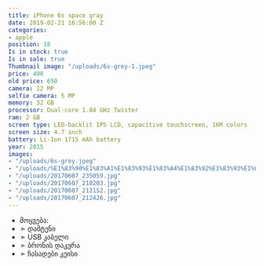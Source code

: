 ```yaml
---
title: iPhone 6s space gray
date: 2019-02-21 16:56:00 Z
categories:
- apple
position: 18
Is in stock: true
Is in sale: true
Thumbnail image: "/uploads/6s-grey-1.jpeg"
price: 490
old price: 650
camera: 12 MP
selfie camera: 5 MP
memory: 32 GB
processor: Dual-core 1.84 GHz Twister
ram: 2 GB
screen type: LED-backlit IPS LCD, capacitive touchscreen, 16M colors
screen size: 4.7 inch
battery: Li-Ion 1715 mAh battery
year: 2015
images:
- "/uploads/6s-grey.jpeg"
- "/uploads/%E1%83%90%E1%83%A1%E1%83%93%E1%83%A4%E1%83%92%E1%83%93%E1%83%A1.jpg"
- "/uploads/20170607_235059.jpg"
- "/uploads/20170607_210203.jpg"
- "/uploads/20170607_212152.jpg"
- "/uploads/20170607_212426.jpg"
---
```


* მოყვება: 
* ➣ დამტენი
* ➣ USB კაბელი
* ➣ ბრონის დაკვრა
* ➣ ჩასადები კეისი